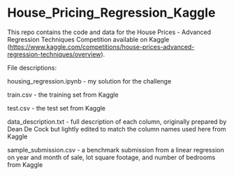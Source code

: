 # House_Pricing_Regression_Kaggle

This repo contains the code and data for the House Prices - Advanced Regression Techniques Competition available on Kaggle (https://www.kaggle.com/competitions/house-prices-advanced-regression-techniques/overview). 



File descriptions:

housing_regression.ipynb - my solution for the challenge

train.csv - the training set from Kaggle

test.csv - the test set from Kaggle

data_description.txt - full description of each column, originally prepared by Dean De Cock but lightly edited to match the column names used here from Kaggle

sample_submission.csv - a benchmark submission from a linear regression on year and month of sale, lot square footage, and number of bedrooms from Kaggle
